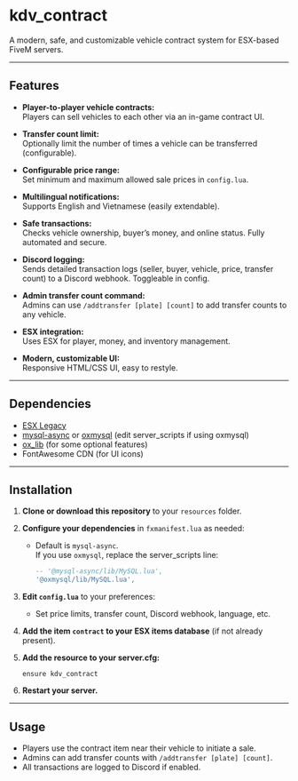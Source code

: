 # kdv_contract

A modern, safe, and customizable vehicle contract system for ESX-based FiveM servers.

---

## Features

- **Player-to-player vehicle contracts:**  
  Players can sell vehicles to each other via an in-game contract UI.

- **Transfer count limit:**  
  Optionally limit the number of times a vehicle can be transferred (configurable).

- **Configurable price range:**  
  Set minimum and maximum allowed sale prices in `config.lua`.

- **Multilingual notifications:**  
  Supports English and Vietnamese (easily extendable).

- **Safe transactions:**  
  Checks vehicle ownership, buyer’s money, and online status. Fully automated and secure.

- **Discord logging:**  
  Sends detailed transaction logs (seller, buyer, vehicle, price, transfer count) to a Discord webhook. Toggleable in config.

- **Admin transfer count command:**  
  Admins can use `/addtransfer [plate] [count]` to add transfer counts to any vehicle.

- **ESX integration:**  
  Uses ESX for player, money, and inventory management.

- **Modern, customizable UI:**  
  Responsive HTML/CSS UI, easy to restyle.

---

## Dependencies

- [ESX Legacy](https://github.com/esx-framework/esx_core)
- [mysql-async](https://github.com/brouznouf/fivem-mysql-async) or [oxmysql](https://github.com/overextended/oxmysql) (edit server_scripts if using oxmysql)
- [ox_lib](https://github.com/overextended/ox_lib) (for some optional features)
- FontAwesome CDN (for UI icons)

---

## Installation

1. **Clone or download this repository** to your `resources` folder.

2. **Configure your dependencies** in `fxmanifest.lua` as needed:
    - Default is `mysql-async`.  
      If you use `oxmysql`, replace the server_scripts line:
      ```lua
      -- '@mysql-async/lib/MySQL.lua',
      '@oxmysql/lib/MySQL.lua',
      ```

3. **Edit `config.lua`** to your preferences:
    - Set price limits, transfer count, Discord webhook, language, etc.

4. **Add the item `contract` to your ESX items database** (if not already present).

5. **Add the resource to your server.cfg:**
    ```
    ensure kdv_contract
    ```

6. **Restart your server.**

---

## Usage

- Players use the contract item near their vehicle to initiate a sale.
- Admins can add transfer counts with `/addtransfer [plate] [count]`.
- All transactions are logged to Discord if enabled.